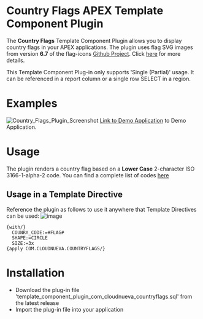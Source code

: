 # Country Flags APEX Template Component Plugin
The **Country Flags** Template Component Plugin allows you to display country flags in your APEX applications. The plugin uses flag SVG images from version **6.7** of the flag-icons [Github Project](https://flagicons.lipis.dev/). Click [here](https://flagicons.lipis.dev/) for more details.

This Template Component Plug-in only supports 'Single (Partial)' usage. It can be referenced in a report column or a single row SELECT in a region.

# Examples
![Country_Flags_Plugin_Screenshot](https://github.com/jon-dixon/country_flags_apex_tcp/assets/107701070/37cb27cc-d3c6-4ba5-bdae-a22c29071231)
[Link to Demo Application](https://apex.oracle.com/pls/apex/r/jdd/flags/home) to Demo Application.

# Usage
The plugin renders a country flag based on a <b>Lower Case</b> 2-character ISO 3166-1-alpha-2 code. You can find a complete list of codes [here](https://www.iso.org/obp/ui/#search)



## Usage in a Template Directive
Reference the plugin as follows to use it anywhere that Template Directives can be used:
![image](https://github.com/jon-dixon/country_flags_apex_tcp/assets/107701070/8d9495a1-2dde-4110-9b26-0c749698c6cf)
```
{with/}
  COUNRY_CODE:=#FLAG#
  SHAPE:=CIRCLE
  SIZE:=3x
{apply COM.CLOUDNUEVA.COUNTRYFLAGS/}
```
# Installation
- Download the plug-in file 'template_component_plugin_com_cloudnueva_countryflags.sql' from the latest release
- Import the plug-in file into your application
